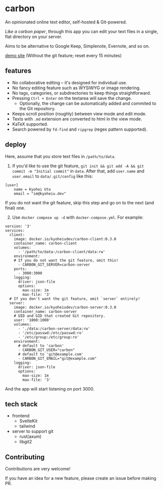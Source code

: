 # carbon

An opinionated online text editor, self-hosted & Git-powered.

_Like a carbon paper_, through this app you can edit your text files in a single, flat directory on your server.

Aims to be alternative to Google Keep, Simplenote, Evernote, and so on.

[demo site](https://carbon-demo.kyoheiu.dev/)
(Without the git feature; reset every 15 minutes)

## features

- No collaborative editing – it's designed for individual use.
- No fancy editing feature such as WYSIWYG or image rendering.
- No tags, categories, or subdirectories to keep things straightforward.
- Pressing `Ctrl + Enter` on the textarea will save the change.
  - Optionally, the change can be automatically added and commited to the Git repository.
- Keeps scroll position (roughly) between view mode and edit mode.
- Texts with `.md` extension are converted to html in the view mode.
- KaTeX supported.
- Search powered by `fd-find` and `ripgrep` (regex pattern supported).

## deploy

Here, assume that you store text files in `/path/to/data`.

1. If you'd like to use the git feature, `git init && git add -A && git commit -m "Initial commit"` in `data`.
   After that, add `user.name` and `user.email` to `data/.git/config` like this:

```
[user]
    name = Kyohei Uto
    email = "im@kyoheiu.dev"
```

If you do not want the git feature, skip this step and go on to the next (and final) one.

2. Use `docker compose up -d` with `docker-compose.yml`. For example:

```
version: '3'
services:
  client:
    image: docker.io/kyoheiudev/carbon-client:0.3.0
    container_name: carbon-client
    volumes:
      - '/path/to/data:/carbon-client/data:rw'
    environment:
    # If you do not want the git feature, omit this!
      - CARBON_GIT_SERVER=carbon-server
    ports:
      - 3000:3000
    logging:
      driver: json-file
      options:
        max-size: 1m
        max-file: '3'
  # If you don't want the git feature, omit `server` entirely!
  server:
    image: docker.io/kyoheiudev/carbon-server:0.3.0
    container_name: carbon-server
    # UID and GID that created Git repository.
    user: '1000:1000'
    volumes:
      - './data:/carbon-server/data:rw'
      - '/etc/passwd:/etc/passwd:ro'
      - '/etc/group:/etc/group:ro'
    environment:
      # default to 'carbon'
      - CARBON_GIT_USER="carbon"
      # default to 'git@example.com'
      - CARBON_GIT_EMAIL="git@example.com"
    logging:
      driver: json-file
      options:
        max-size: 1m
        max-file: '3'
```

And the app will start listening on port 3000.

## tech stack

- frontend
  - SvelteKit
  - tailwind
- server to support git
  - rust(axum)
  - libgit2

## Contributing

Contributions are very welcome!

If you have an idea for a new feature, please create an issue before making PR.
